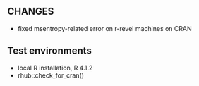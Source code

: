 ## CHANGES
* fixed msentropy-related error on r-revel machines on CRAN

## Test environments
* local R installation, R 4.1.2
* rhub::check_for_cran()
